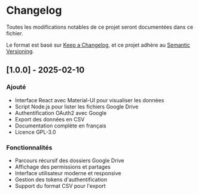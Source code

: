 # Changelog
Toutes les modifications notables de ce projet seront documentées dans ce fichier.

Le format est basé sur [Keep a Changelog](https://keepachangelog.com/fr/1.1.0/),
et ce projet adhère au [Semantic Versioning](https://semver.org/spec/v2.0.0.html).

## [1.0.0] - 2025-02-10

### Ajouté
- Interface React avec Material-UI pour visualiser les données
- Script Node.js pour lister les fichiers Google Drive
- Authentification OAuth2 avec Google
- Export des données en CSV
- Documentation complète en français
- Licence GPL-3.0

### Fonctionnalités
- Parcours récursif des dossiers Google Drive
- Affichage des permissions et partages
- Interface utilisateur moderne et responsive
- Gestion des tokens d'authentification
- Support du format CSV pour l'export
